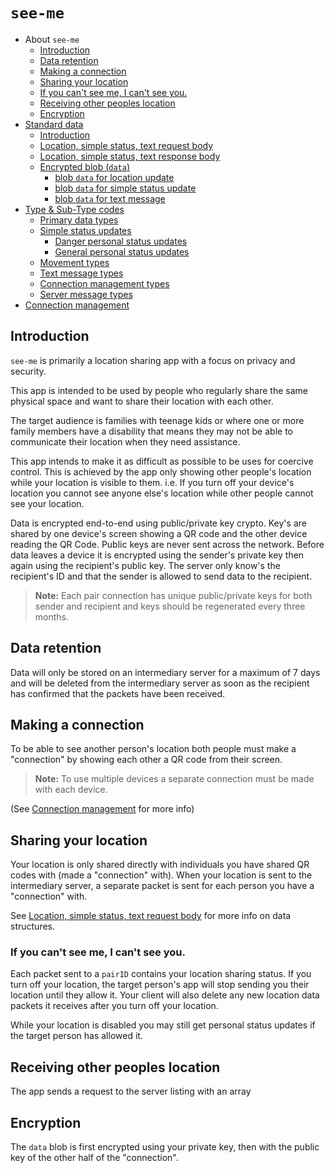 # `see-me`

* About `see-me`
  * [Introduction](#introduction)
  * [Data retention](#data-retention)
  * [Making a connection](#making-a-connection)
  * [Sharing your location](#sharing-your-location)
  * [If you can't see me, I can't see you.](#if-you-cant-see-me-i-cant-see-you)
  * [Receiving other peoples location](#receiving-other-peoples-location)
  * [Encryption](#encryption)
* [Standard data](./README_data.md)
  * [Introduction](./README_data.md#introduction)
  * [Location, simple status, text request body](./README_data.md#location-simple-status-text-request-body)
  * [Location, simple status, text response body](./README_data.md#location-simple-status-text-response-body)
  * [Encrypted blob (`data`)](./README_data.md#encrypted-blob-data)
    * [blob `data` for location update](./README_data.md#blob-data-for-location-update)
    * [blob `data` for simple status update](./README_data.md#blob-data-for-simple-status-update)
    * [blob `data` for text message](./README_data.md#blob-data-for-text-message)
* [Type & Sub-Type codes](./README_status.md)
  * [Primary data types](./README_status.md#primary-data-types)
  * [Simple status updates](./README_status.md#simple-status-updates)
    * [Danger personal status updates](./README_status.md#danger-personal-status-updates)
    * [General personal status updates](./README_status.md#general-personal-status-updates)
  * [Movement types](./README_status.md#movement-types)
  * [Text message types](./README_status.md#text-message-types)
  * [Connection management types](./README_status.md#connection-management-types)
  * [Server message types](./README_status.md#server-message-types)
* [Connection management](./README_connection.md)

## Introduction

`see-me` is primarily a location sharing app with a focus on privacy and security.

This app is intended to be used by people who regularly share the same
physical space and want to share their location with each other.

The target audience is families with teenage kids or where one or
more family members have a disability that means they may not be able
to communicate their location when they need assistance.

This app intends to make it as difficult as possible to be uses for
coercive control. This is achieved by the app only showing other
people's location while your location is visible to them.
i.e. If you turn off your device's location you cannot see anyone
else's location while other people cannot see your location.

Data is encrypted end-to-end using public/private key crypto. Key's
are shared by one device's screen showing a QR code and the other
device reading the QR Code. Public keys are never sent across the
network. Before data leaves a device it is encrypted using the
sender's private key then again using the recipient's public key.
The server only know's the recipient's ID and that the sender is
allowed to send data to the recipient.

> __Note:__ Each pair connection has unique public/private keys for
>           both sender and recipient and keys should be regenerated
>           every three months.

## Data retention

Data will only be stored on an intermediary server for a maximum of
7 days and will be deleted from the intermediary server as soon as
the recipient has confirmed that the packets have been received.

## Making a connection

To be able to see another person's location both people must make a
"connection" by showing each other a QR code from their screen.

> __Note:__ To use multiple devices a separate connection must be
>           made with each device.

(See [Connection management](./README_connection.md) for more info)

## Sharing your location

Your location is only shared directly with individuals you have
shared QR codes with (made a "connection" with). When your location
is sent to the intermediary server, a separate packet is sent for
each person you have a "connection" with.

See [Location, simple status, text request body](./README_data.md#location-simple-status-text-request-body)
for more info on data structures.


### If you can't see me, I can't see you.

Each packet sent to a `pairID` contains your location sharing
status. If you turn off your location, the target person's app will
stop sending you their location until they allow it. Your client will
also delete any new location data packets it receives after you turn
off your location.

While your location is disabled you may still get personal status
updates if the target person has allowed it.

## Receiving other peoples location

The app sends a request to the server listing with an array

## Encryption

The `data` blob is first encrypted using your private key,
then with the public key of the other half of the "connection".


